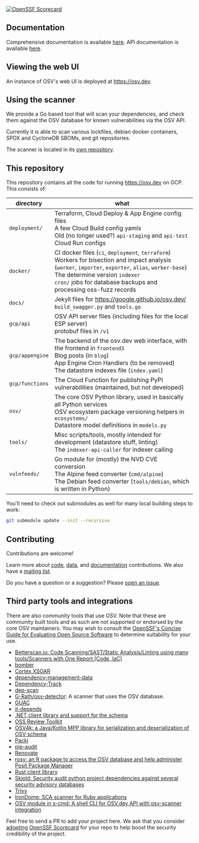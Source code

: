 [![OpenSSF Scorecard](https://api.securityscorecards.dev/projects/github.com/google/osv.dev/badge)](https://api.securityscorecards.dev/projects/github.com/google/osv.dev)

## Documentation

Comprehensive documentation is available [here](https://google.github.io/osv.dev).
API documentation is available [here](https://google.github.io/osv.dev/api/).

## Viewing the web UI

An instance of OSV's web UI is deployed at <https://osv.dev>.

## Using the scanner

We provide a Go based tool that will scan your dependencies, and check them against the OSV database for known vulnerabilities via the OSV API.

Currently it is able to scan various lockfiles, debian docker containers, SPDX and CycloneDB SBOMs, and git repositories.

The scanner is located in its [own repository](https://github.com/google/osv-scanner).

## This repository

This repository contains all the code for running https://osv.dev on GCP. This
consists of:

| directory       | what |
|-----------------|------|
| `deployment/`   | Terraform, Cloud Deploy & App Engine config files <br /> A few Cloud Build config yamls <br /> Old (no longer used?) `api-staging` and `api-test` Cloud Run configs  |
| `docker/`       | CI docker files (`ci`, `deployment`, `terraform`) <br /> Workers for bisection and impact analysis (`worker`, `importer`, `exporter`, `alias`, `worker-base`) <br /> The determine version `indexer`<br /> `cron/` jobs for database backups and processing oss-fuzz records |
| `docs/`         | Jekyll files for https://google.github.io/osv.dev/ <br /> `build_swagger.py` and `tools.go` |
| `gcp/api`       | OSV API server files (including files for the local ESP server) <br /> protobuf files in `/v1`|
| `gcp/appengine` | The backend of the osv.dev web interface, with the frontend in `frontend3` <br /> Blog posts (in `blog`) <br /> App Engine Cron Handlers (to be removed) <br /> The  datastore indexes file (`index.yaml`) |
| `gcp/functions` | The Cloud Function for publishing PyPI vulnerabilities (maintained, but not developed) |
| `osv/`          | The core OSV Python library, used in basically all Python services <br /> OSV ecosystem package versioning helpers in `ecosystems/` <br /> Datastore model definitions in `models.py` |
| `tools/`        | Misc scripts/tools, mostly intended for development (datastore stuff, linting) <br /> The `indexer-api-caller` for indexer calling |
| `vulnfeeds/`    | Go module for (mostly) the NVD CVE conversion <br /> The Alpine feed converter (`cmd/alpine`) <br /> The Debian feed converter (`tools/debian`, which is written in Python) |


You'll need to check out submodules as well for many local building steps to
work:

```bash
git submodule update --init --recursive
```

## Contributing

Contributions are welcome!

Learn more about [code](CONTRIBUTING.md#contributing-code), [data](CONTRIBUTING.md#contributing-data), and [documentation](CONTRIBUTING.md#contributing-documentation) contributions.
We also have a [mailing list](https://groups.google.com/g/osv-discuss).

Do you have a question or a suggestion? Please [open an issue](https://github.com/google/osv.dev/issues).

## Third party tools and integrations

There are also community tools that use OSV. Note that these are community built
tools and as such are not supported or endorsed by the core OSV maintainers. You may wish
to consult the [OpenSSF's Concise Guide for Evaluating Open Source Software](https://best.openssf.org/Concise-Guide-for-Evaluating-Open-Source-Software)
to determine suitability for your use.

- [Betterscan.io: Code Scanning/SAST/Static Analysis/Linting using many
  tools/Scanners with One Report (Code,
  IaC)](https://github.com/marcinguy/betterscan-ce)
- [bomber](https://github.com/devops-kung-fu/bomber)
- [Cortex XSOAR](https://github.com/demisto/content)
- [dependency-management-data](https://dmd.tanna.dev)
- [Dependency-Track](https://github.com/DependencyTrack/dependency-track)
- [dep-scan](https://github.com/AppThreat/dep-scan)
- [G-Rath/osv-detector](https://github.com/G-Rath/osv-detector): A scanner
  that uses the OSV database.
- [GUAC](https://guac.sh)
- [it-depends](https://github.com/trailofbits/it-depends)
- [.NET client library and support for the schema](https://github.com/JamieMagee/osv.net)
- [OSS Review Toolkit](https://github.com/oss-review-toolkit/ort)
- [OSV4k: a Java/Kotlin MPP library for serialization and deserialization of OSV schema](https://github.com/saveourtool/osv4k)
- [Packj](https://github.com/ossillate-inc/packj)
- [pip-audit](https://pypi.org/project/pip-audit/)
- [Renovate](https://github.com/renovatebot/renovate)
- [rosv: an R package to access the OSV database and help administer Posit Package Manager](https://github.com/al-obrien/rosv)
- [Rust client library](https://github.com/gcmurphy/osv)
- [Skjold: Security audit python project dependencies against several security
  advisory databases](https://github.com/twu/skjold)
- [Trivy](https://github.com/aquasecurity/trivy)
- [IronDome: SCA scanner for Ruby applications](https://rubygems.org/gems/iron_dome)
- [OSV module in x-cmd: A shell CLI for OSV.dev API with osv-scanner integration](https://x-cmd.com/mod/osv)

Feel free to send a PR to add your project here. We ask that you consider
[adopting](https://scorecard.dev/#run-the-checks) [OpenSSF
Scorecard](https://scorecard.dev) for your repo to help boost the security
credibility of the project.
